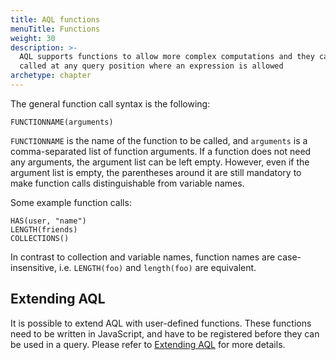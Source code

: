 ```yaml
---
title: AQL functions
menuTitle: Functions
weight: 30
description: >-
  AQL supports functions to allow more complex computations and they can be
  called at any query position where an expression is allowed
archetype: chapter
---
```

The general function call syntax is the following:

```aql
FUNCTIONNAME(arguments)
```

`FUNCTIONNAME` is the name of the function to be called, and `arguments`
is a comma-separated list of function arguments. If a function does not need any
arguments, the argument list can be left empty. However, even if the argument
list is empty, the parentheses around it are still mandatory to make function
calls distinguishable from variable names.

Some example function calls:

```aql
HAS(user, "name")
LENGTH(friends)
COLLECTIONS()
```

In contrast to collection and variable names, function names are case-insensitive, 
i.e. `LENGTH(foo)` and `length(foo)` are equivalent.

## Extending AQL

It is possible to extend AQL with user-defined functions. These functions need to
be written in JavaScript, and have to be registered before they can be used in a query.
Please refer to [Extending AQL](../user-defined-functions.md) for more details.
